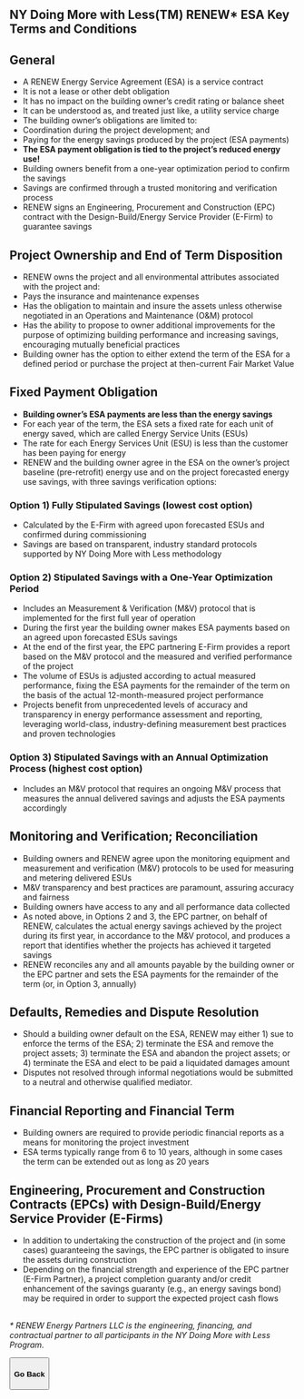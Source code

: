 <div class="main">
        <section>
            <div class="container">





# NY Doing More with Less(TM) RENEW* ESA Key Terms and Conditions

## General

* A RENEW Energy Service Agreement (ESA) is a service contract
* It is not a lease or other debt obligation
* It has no impact on the building owner’s credit rating or balance sheet
* It can be understood as, and treated just like, a utility service charge
* The building owner’s obligations are limited to:
* Coordination during the project development; and
* Paying for the energy savings produced by the project (ESA payments)
* **The ESA payment obligation is tied to the project’s reduced energy use!**
* Building owners benefit from a one-year optimization period to confirm the savings
* Savings are confirmed through a trusted monitoring and verification process
* RENEW signs an Engineering, Procurement and Construction (EPC) contract with the Design-Build/Energy Service Provider (E-Firm) to guarantee savings

## Project Ownership and End of Term Disposition
* RENEW owns the project and all environmental attributes associated with the project and:
* Pays the insurance and maintenance expenses
* Has the obligation to maintain and insure the assets unless otherwise negotiated in an Operations and Maintenance (O&M) protocol
* Has the ability to propose to owner additional improvements for the purpose of optimizing building performance and increasing savings, encouraging mutually beneficial practices
* Building owner has the option to either extend the term of the ESA for a defined period or purchase the project at then-current Fair Market Value

## Fixed Payment Obligation
* **Building owner’s ESA payments are less than the energy savings**
* For each year of the term, the ESA sets a fixed rate for each unit of energy saved, which are called Energy Service Units (ESUs)
* The rate for each Energy Services Unit (ESU) is less than the customer has been paying for energy
* RENEW and the building owner agree in the ESA on the owner’s project baseline (pre-retrofit) energy use and on the project forecasted energy use savings, with three savings verification options:

### Option 1) Fully Stipulated Savings (lowest cost option)
* Calculated by the E-Firm with agreed upon forecasted ESUs and confirmed during commissioning
* Savings are based on transparent, industry standard protocols supported by NY Doing More with Less methodology

### Option 2) Stipulated Savings with a One-Year Optimization Period
* Includes an Measurement & Verification (M&V) protocol that is implemented for the first full year of operation
* During the first year the building owner makes ESA payments based on an agreed upon forecasted ESUs savings
* At the end of the first year, the EPC partnering E-Firm provides a report based on the M&V protocol and the measured and verified performance of the project
* The volume of ESUs is adjusted according to actual measured performance, fixing the ESA payments for the remainder of the term on the basis of the actual 12-month-measured project performance
* Projects benefit from unprecedented levels of accuracy and transparency in energy performance assessment and reporting, leveraging world-class, industry-defining measurement best practices and proven technologies

### Option 3) Stipulated Savings with an Annual Optimization Process (highest cost option)
* Includes an M&V protocol that requires an ongoing M&V process that measures the annual delivered savings and adjusts the ESA payments accordingly

## Monitoring and Verification; Reconciliation
* Building owners and RENEW agree upon the monitoring equipment and measurement and verification (M&V) protocols to be used for measuring and metering delivered ESUs
* M&V transparency and best practices are paramount, assuring accuracy and fairness
* Building owners have access to any and all performance data collected
* As noted above, in Options 2 and 3, the EPC partner, on behalf of RENEW, calculates the actual energy savings achieved by the project during its first year, in accordance to the M&V protocol, and produces a report that identifies whether the projects has achieved it targeted savings
* RENEW reconciles any and all amounts payable by the building owner or the EPC partner and sets the ESA payments for the remainder of the term (or, in Option 3, annually)

## Defaults, Remedies and Dispute Resolution
* Should a building owner default on the ESA, RENEW may either 1) sue to enforce the terms of the ESA; 2) terminate the ESA and remove the project assets; 3) terminate the ESA and abandon the project assets; or 4) terminate the ESA and elect to be paid a liquidated damages amount
* Disputes not resolved through informal negotiations would be submitted to a neutral and otherwise qualified mediator.

## Financial Reporting and Financial Term
* Building owners are required to provide periodic financial reports as a means for monitoring the project investment
* ESA terms typically range from 6 to 10 years, although in some cases the term can be extended out as long as 20 years

## Engineering, Procurement and Construction Contracts (EPCs) with Design-Build/Energy Service Provider (E-Firms)
* In addition to undertaking the construction of the project and (in some cases) guaranteeing the savings, the EPC partner is obligated to insure the assets during construction
* Depending on the financial strength and experience of the EPC partner (E-Firm Partner), a project completion guaranty and/or credit enhancement of the savings guaranty (e.g., an energy savings bond) may be required in order to support the expected project cash flows



<p>
<br>
<i>* RENEW Energy Partners LLC is the engineering, financing, and contractual partner to all participants in the NY Doing More with Less Program.</i>
</p>


<button onclick="goBack()" type="button" class="btn btn-default" aria-label="Go Back">
  <span class="glyphicon glyphicon-arrow-left" aria-hidden="true"></span>
 <h4>Go Back</h4>
</button>
